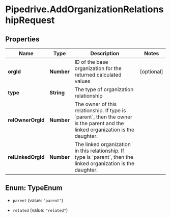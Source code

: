 # Pipedrive.AddOrganizationRelationshipRequest

## Properties

Name | Type | Description | Notes
------------ | ------------- | ------------- | -------------
**orgId** | **Number** | ID of the base organization for the returned calculated values | [optional] 
**type** | **String** | The type of organization relationship | 
**relOwnerOrgId** | **Number** | The owner of this relationship. If type is &#x60;parent&#x60;, then the owner is the parent and the linked organization is the daughter. | 
**relLinkedOrgId** | **Number** | The linked organization in this relationship. If type is &#x60;parent&#x60;, then the linked organization is the daughter. | 



## Enum: TypeEnum


* `parent` (value: `"parent"`)

* `related` (value: `"related"`)




